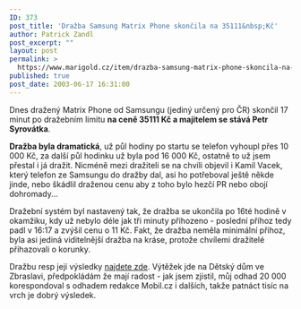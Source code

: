 ```yaml
---
ID: 373
post_title: 'Dražba Samsung Matrix Phone skončila na 35111&nbsp;Kč'
author: Patrick Zandl
post_excerpt: ""
layout: post
permalink: >
  https://www.marigold.cz/item/drazba-samsung-matrix-phone-skoncila-na-35111-kc
published: true
post_date: 2003-06-17 16:31:00
---
```

<P>Dnes dražený Matrix Phone od Samsungu (jediný určený pro ČR) skončil 17 minut po dražebním limitu <STRONG>na ceně 35111 Kč a majitelem se stává Petr Syrovátka</STRONG>. </P>
<P><STRONG>Dražba byla dramatická</STRONG>, už půl hodiny po startu se telefon vyhoupl přes 10 000 Kč, za další půl hodinku už byla pod 16 000 Kč, ostatně to už jsem přestal i já dražit. Nicméně mezi dražiteli se na chvíli objevil i Kamil Vacek, který telefon ze Samsungu do dražby dal, asi ho potřeboval ještě někde jinde, nebo škádlil draženou cenu aby z toho bylo hezčí PR nebo obojí dohromady...</P>
<P>Dražební systém byl nastavený tak, že dražba se ukončila po 16té hodině v okamžiku, kdy už nebylo déle jak tři minuty přihozeno - poslední příhoz tedy padl v 16:17 a zvýšil cenu o 11 Kč. Fakt, že dražba neměla minimální přihoz, byla asi jediná viditelnější dražba na kráse, protože chvílemi dražitelé přihazovali o korunky. </P>
<P>Dražbu resp její výsledky <A href="http://revue.idnes.cz/aukce.asp?do=aukce&amp;id=matrix" target=_blank>najdete zde</A>. Výtěžek jde na Dětský dům ve Zbraslavi, předpokládám že mají radost - jak jsem zjistil, můj odhad 20 000 korespondoval s odhadem redakce Mobil.cz i dalších, takže patnáct tisíc na vrch je dobrý výsledek. </P>